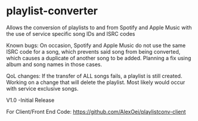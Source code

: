 # playlist-converter
Allows the conversion of playlists to and from Spotify and Apple Music with the use of service specific song IDs and ISRC codes

Known bugs: On occasion, Spotify and Apple Music do not use the same ISRC code for a song, which prevents said song from being converted, which causes a duplicate of another song to be added. Planning a fix using album and song names in those cases.

QoL changes: If the transfer of ALL songs fails, a playlist is still created. Working on a change that will delete the playlist. Most likely would occur with service exclusive songs.

V1.0
  -Initial Release
  
For Client/Front End Code:
  https://github.com/AlexOei/playlistconv-client

